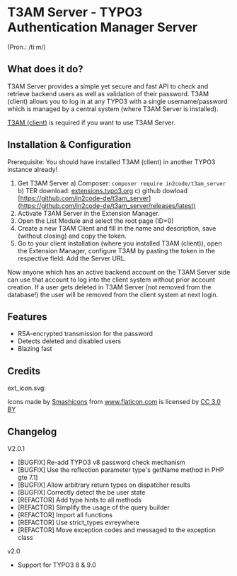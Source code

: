 # T3AM Server - TYPO3 Authentication Manager Server

(Pron.: /tiːm/)

## What does it do?

T3AM  Server provides a simple yet secure and fast API to check and retrieve backend users as well as validation of their password.
T3AM (client) allows you to log in at any TYPO3 with a single username/password which is managed by a central system (where T3AM Server is installed).

[T3AM (client)](https://github.com/in2code-de/t3am) is required if you want to use T3AM Server.

## Installation & Configuration

Prerequisite: You should have installed T3AM (client) in another TYPO3 instance already!

1. Get T3AM Server
   a) Composer: `composer require in2code/t3am_server`
   b) TER download: [extensions.typo3.org](https://extensions.typo3.org/extension/t3am_server)
   c) github dowload [https://github.com/in2code-de/t3am_server](https://github.com/in2code-de/t3am_server/releases/latest)
2. Activate T3AM Server in the Extension Manager.
3. Open the List Module and select the root page (ID=0)
4. Create a new T3AM Client and fill in the name and description, save (without closing) and copy the token.
5. Go to your client installation (where you installed T3AM (client)), open the Extension Manager, configure T3AM by pasting the token in the respective field. Add the Server URL.

Now anyone which has an active backend account on the T3AM Server side can use that account to log into the client system without prior account creation.
If a user gets deleted in T3AM Server (not removed from the database!) the user will be removed from the client system at next login.

## Features

* RSA-encrypted transmission for the password
* Detects deleted and disabled users
* Blazing fast

## Credits

ext_icon.svg: <div>Icons made by <a href="https://www.flaticon.com/authors/smashicons" title="Smashicons">Smashicons</a> from <a href="https://www.flaticon.com/" title="Flaticon">www.flaticon.com</a> is licensed by <a href="http://creativecommons.org/licenses/by/3.0/" title="Creative Commons BY 3.0" target="_blank">CC 3.0 BY</a></div>

## Changelog 

V2.0.1
* [BUGFIX] Re-add TYPO3 v8 password check mechanism
* [BUGFIX] Use the reflection parameter type's getName method in PHP gte 7.1]
* [BUGFIX] Allow arbitrary return types on dispatcher results
* [BUGFIX] Correctly detect the be user state
* [REFACTOR] Add type hints to all methods
* [REFACTOR] Simplify the usage of the query builder
* [REFACTOR] Import all functions
* [REFACTOR] Use strict_types evreywhere
* [REFACTOR] Move exception codes and messaged to the exception class

v2.0
* Support for TYPO3 8 & 9.0
